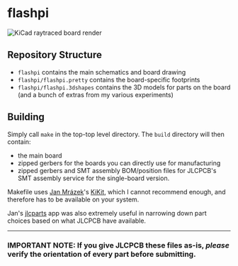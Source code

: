 # flashpi

![KiCad raytraced board render](assets/flashpi-top.png)


## Repository Structure
- `flashpi` contains the main schematics and board drawing
- `flashpi/flashpi.pretty` contains the board-specific footprints
- `flashpi/flashpi.3dshapes` contains the 3D models for parts on the board (and a bunch of extras from my various experiments)

## Building
Simply call `make` in the top-top level directory. The `build` directory will then contain:

- the main board
- zipped gerbers for the boards you can directly use for manufacturing
- zipped gerbers and SMT assembly BOM/position files for JLCPCB's SMT assembly service for the single-board version.

Makefile uses [Jan Mrázek](https://github.com/yaqwsx)'s [KiKit](https://github.com/yaqwsx/KiKit), which I cannot recommend enough, and therefore has to be available on your system.

Jan's [jlcparts](https://yaqwsx.github.io/jlcparts/) app was also extremely useful in narrowing down part choices based on what JLCPCB have available.

-----
### **IMPORTANT NOTE:** If you give JLCPCB these files as-is, *please* verify the orientation of every part before submitting.
